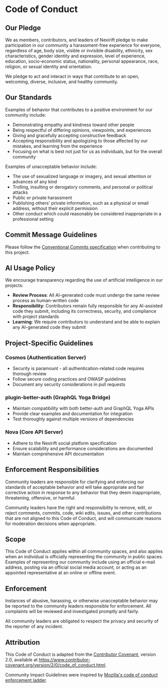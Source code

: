 # Code of Conduct

## Our Pledge

We as members, contributors, and leaders of Nexirift pledge to make participation in our community a harassment-free experience for everyone, regardless of age, body size, visible or invisible disability, ethnicity, sex characteristics, gender identity and expression, level of experience, education, socio-economic status, nationality, personal appearance, race, religion, or sexual identity and orientation.

We pledge to act and interact in ways that contribute to an open, welcoming, diverse, inclusive, and healthy community.

## Our Standards

Examples of behavior that contributes to a positive environment for our community include:

* Demonstrating empathy and kindness toward other people
* Being respectful of differing opinions, viewpoints, and experiences
* Giving and gracefully accepting constructive feedback
* Accepting responsibility and apologizing to those affected by our mistakes, and learning from the experience
* Focusing on what is best not just for us as individuals, but for the overall community

Examples of unacceptable behavior include:

* The use of sexualized language or imagery, and sexual attention or advances of any kind
* Trolling, insulting or derogatory comments, and personal or political attacks
* Public or private harassment
* Publishing others' private information, such as a physical or email address, without their explicit permission
* Other conduct which could reasonably be considered inappropriate in a professional setting

## Commit Message Guidelines

Please follow the [Conventional Commits specification](https://www.conventionalcommits.org/en/v1.0.0) when contributing to this project.

## AI Usage Policy

We encourage transparency regarding the use of artificial intelligence in our projects:

* **Review Process**: All AI-generated code must undergo the same review process as human-written code
* **Responsibility**: Contributors remain fully responsible for any AI-assisted code they submit, including its correctness, security, and compliance with project standards
* **Learning**: We require contributors to understand and be able to explain any AI-generated code they submit

## Project-Specific Guidelines

### Cosmos (Authentication Server)
* Security is paramount - all authentication-related code requires thorough review
* Follow secure coding practices and OWASP guidelines
* Document any security considerations in pull requests

### plugin-better-auth (GraphQL Yoga Bridge)
* Maintain compatibility with both better-auth and GraphQL Yoga APIs
* Provide clear examples and documentation for integration
* Test thoroughly against multiple versions of dependencies

### Nova (Core API Server)
* Adhere to the Nexirift social platform specification
* Ensure scalability and performance considerations are documented
* Maintain comprehensive API documentation

## Enforcement Responsibilities

Community leaders are responsible for clarifying and enforcing our standards of acceptable behavior and will take appropriate and fair corrective action in response to any behavior that they deem inappropriate, threatening, offensive, or harmful.

Community leaders have the right and responsibility to remove, edit, or reject comments, commits, code, wiki edits, issues, and other contributions that are not aligned to this Code of Conduct, and will communicate reasons for moderation decisions when appropriate.

## Scope

This Code of Conduct applies within all community spaces, and also applies when an individual is officially representing the community in public spaces. Examples of representing our community include using an official e-mail address, posting via an official social media account, or acting as an appointed representative at an online or offline event.

## Enforcement

Instances of abusive, harassing, or otherwise unacceptable behavior may be reported to the community leaders responsible for enforcement. All complaints will be reviewed and investigated promptly and fairly.

All community leaders are obligated to respect the privacy and security of the reporter of any incident.

## Attribution

This Code of Conduct is adapted from the [Contributor Covenant](https://www.contributor-covenant.org/), version 2.0, available at https://www.contributor-covenant.org/version/2/0/code_of_conduct.html.

Community Impact Guidelines were inspired by [Mozilla's code of conduct enforcement ladder](https://github.com/mozilla/diversity).
